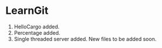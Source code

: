 # LearnGit
1. HelloCargo added.
2. Percentage added.
3. Single threaded server added.
New files to be added soon.